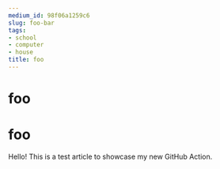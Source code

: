 ```yaml
---
medium_id: 98f06a1259c6
slug: foo-bar
tags:
- school
- computer
- house
title: foo
---
```


# foo
# foo
Hello! This is a test article to showcase my new GitHub Action.